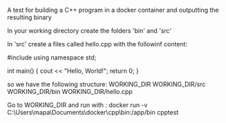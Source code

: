 A test for building a C++ program in a docker container and outputting the resulting binary

In your working directory create the folders 'bin' and 'src'

In 'src' create a files called hello.cpp with the followinf content:

#include <iostream>
using namespace std;

int main()
{
cout << "Hello, World!";
return 0;
}

so we have the following structure:
WORKING_DIR
WORKING_DIR/src
WORKING_DIR/bin
WORKING_DIR/hello.cpp

Go to WORKING_DIR and run with :
docker run -v C:\Users\mapa\Documents\docker\cpp\bin:/app/bin cpptest